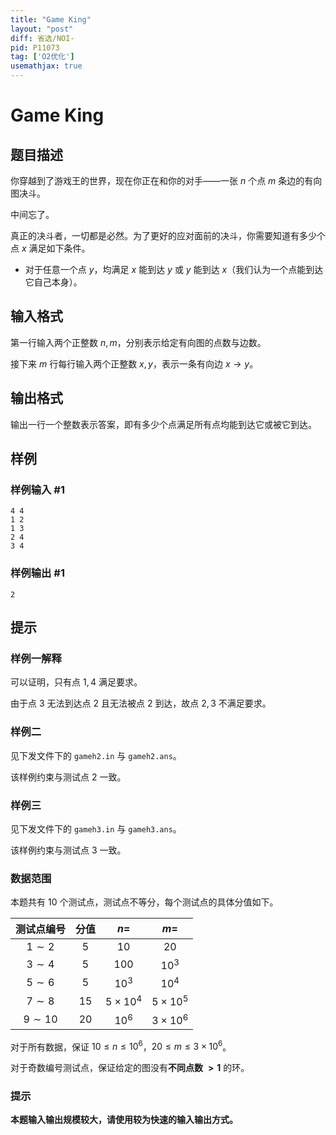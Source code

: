 ```yaml
---
title: "Game King"
layout: "post"
diff: 省选/NOI-
pid: P11073
tag: ['O2优化']
usemathjax: true
---
```


# Game King
## 题目描述

你穿越到了游戏王的世界，现在你正在和你的对手——一张 $n$ 个点 $m$ 条边的有向图决斗。

中间忘了。

真正的决斗者，一切都是必然。为了更好的应对面前的决斗，你需要知道有多少个点 $x$ 满足如下条件。

- 对于任意一个点 $y$，均满足 $x$ 能到达 $y$ 或 $y$ 能到达 $x$（我们认为一个点能到达它自己本身）。
## 输入格式

第一行输入两个正整数 $n,m$，分别表示给定有向图的点数与边数。

接下来 $m$ 行每行输入两个正整数 $x,y$，表示一条有向边 $x\to y$。
## 输出格式

输出一行一个整数表示答案，即有多少个点满足所有点均能到达它或被它到达。
## 样例

### 样例输入 #1
```
4 4
1 2
1 3
2 4
3 4
```
### 样例输出 #1
```
2
```
## 提示

### 样例一解释

可以证明，只有点 $1,4$ 满足要求。

由于点 $3$ 无法到达点 $2$ 且无法被点 $2$ 到达，故点 $2,3$ 不满足要求。

### 样例二

见下发文件下的 `gameh2.in` 与 `gameh2.ans`。

该样例约束与测试点 $2$ 一致。

### 样例三

见下发文件下的 `gameh3.in` 与 `gameh3.ans`。

该样例约束与测试点 $3$ 一致。

### 数据范围

本题共有 $10$ 个测试点，测试点不等分，每个测试点的具体分值如下。

|测试点编号|分值|$n=$|$m=$|
|:-:|:-:|:-:|:-:|
|$1\sim 2$|$5$|$10$|$20$|
|$3\sim 4$|$5$|$100$|$10^3$|
|$5\sim 6$|$5$|$10^3$|$10^4$|
|$7\sim 8$|$15$|$5\times 10^4$|$5\times 10^5$|
|$9\sim 10$|$20$|$10^6$|$3\times 10^6$|

对于所有数据，保证 $10\le n\le 10^6$，$20\le m\le 3\times 10^6$。

对于奇数编号测试点，保证给定的图没有**不同点数 $\mathbf{>1}$** 的环。

### 提示

**本题输入输出规模较大，请使用较为快速的输入输出方式。**

